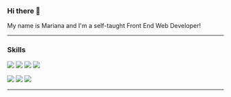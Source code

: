 ### Hi there 👋

My name is Mariana and I'm a self-taught Front End Web Developer!


___________________________________________________________________________
### Skills

<img src="https://img.shields.io/badge/-HTML-orange" /> <img src="https://img.shields.io/badge/-CSS-blue" /> <img src="https://img.shields.io/badge/-Javascript-yellow" /> <img src="https://img.shields.io/badge/-SASS-pink" />

<img src="https://img.shields.io/badge/-NPM-red" />  <img src="https://img.shields.io/badge/-Webpack-yellow" /> <img src="https://img.shields.io/badge/-GIT-orange" />


___________________________________________________________________________
### 


<!--
**Mariana-oliveira/Mariana-oliveira** is a ✨ _special_ ✨ repository because its `README.md` (this file) appears on your GitHub profile.

Here are some ideas to get you started:

- 🔭 I’m currently working on ...
- 🌱 I’m currently learning ...
- 👯 I’m looking to collaborate on ...
- 🤔 I’m looking for help with ...
- 💬 Ask me about ...
- 📫 How to reach me: ...
- 😄 Pronouns: ...
- ⚡ Fun fact: ...
-->
